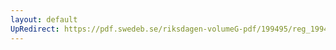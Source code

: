 ```yaml
---
layout: default
UpRedirect: https://pdf.swedeb.se/riksdagen-volumeG-pdf/199495/reg_199495/reg_199495_0427.pdf
---
```

